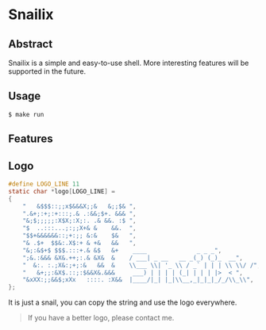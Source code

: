 <!--
 * @Author: Lettle && 1071445082@qq.com
 * @Date: 2025-10-25 22:52:42
 * @LastEditors: Lettle && 1071445082@qq.com
 * @LastEditTime: 2025-10-28 14:32:16
 * @Copyright: MIT License
 * @Description: 
-->
# Snailix

## Abstract

Snailix is a simple and easy-to-use shell. More interesting features will be supported in the future.

## Usage

```shell
$ make run
```

## Features


## Logo

```c
#define LOGO_LINE 11
static char *logo[LOGO_LINE] = 
{
    "   &$$$::;;x$&&&X;;&   &;;$& ",
    ".&+;:+;:+:::;.& .:&&;$+. &&& ",
    "&;$;;;;;:X$X;:X;:. .& &&. :$ ",
    "$  ..:::...;:;;X+& &    &&.  ",
    "$$+&&&&&&::;+:;; &:&    $&   ",
    "& .$+  $$&:.X$:+ & +&   &&   ",
    "&;:&$+$ $$$.:::+.& &$   &+    ____              _ _ _",
    ";&.:&&& &X&.++;:.& &X&  &    / ___| _ __   __ _(_) (_)_  __",
    "  &:. :.;X&:;+;:&   &&  &    \\___ \\| '_ \\ / _` | | | \\ \\/ /",
    "   &+;;:&X$.::;:$&&X&.&&&     ___) | | | | (_| | | | |>  < ",
    "&xXX:;;&&$;xXx   ::::. :X&&  |____/|_| |_|\\__,_|_|_|_/_/\\_\\",
};
```
It is just a snail, you can copy the string and use the logo everywhere.

> If you have a better logo, please contact me.

